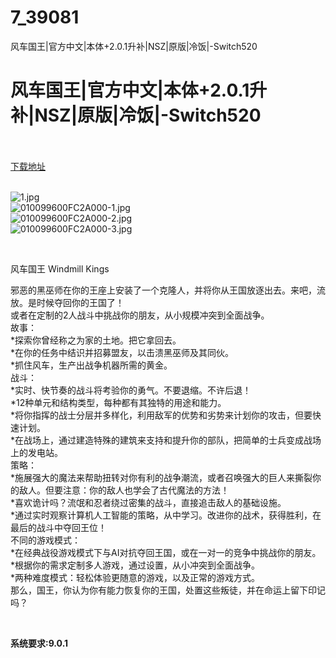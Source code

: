 # 7_39081
风车国王|官方中文|本体+2.0.1升补|NSZ|原版|冷饭|-Switch520
# 风车国王|官方中文|本体+2.0.1升补|NSZ|原版|冷饭|-Switch520
 <br/></br>
[下载地址](https://www.switch520.cc/article/39081 "下载地址")
<br/></br>

<p><img title="1.jpg" src="https://www.switch520.cc/muke_img/2022_07_22_bf9fd3dd64169.jpg" alt="1.jpg"><br>
<img title="010099600FC2A000-1.jpg" src="https://www.switch520.cc/muke_img/2022_07_22_5b3e711ac8912.jpg" alt="010099600FC2A000-1.jpg"><br>
<img title="010099600FC2A000-2.jpg" src="https://www.switch520.cc/muke_img/2022_07_22_9030e8bdd63d2.jpg" alt="010099600FC2A000-2.jpg"><br>
<img title="010099600FC2A000-3.jpg" src="https://www.switch520.cc/muke_img/2022_07_22_4511a78a9e05e.jpg" alt="010099600FC2A000-3.jpg"></p>
<p>&nbsp;</p>
<p>风车国王 Windmill Kings</p>
<p>邪恶的黑巫师在你的王座上安装了一个克隆人，并将你从王国放逐出去。来吧，流放。是时候夺回你的王国了！<br>
或者在定制的2人战斗中挑战你的朋友，从小规模冲突到全面战争。<br>
故事：<br>
*探索你曾经称之为家的土地。把它拿回去。<br>
*在你的任务中结识并招募盟友，以击溃黑巫师及其同伙。<br>
*抓住风车，生产出战争机器所需的黄金。<br>
战斗：<br>
*实时、快节奏的战斗将考验你的勇气。不要退缩。不许后退！<br>
*12种单元和结构类型，每种都有其独特的用途和能力。<br>
*将你指挥的战士分层并多样化，利用敌军的优势和劣势来计划你的攻击，但要快速计划。<br>
*在战场上，通过建造特殊的建筑来支持和提升你的部队，把简单的士兵变成战场上的发电站。<br>
策略：<br>
*施展强大的魔法来帮助扭转对你有利的战争潮流，或者召唤强大的巨人来撕裂你的敌人。但要注意：你的敌人也学会了古代魔法的方法！<br>
*喜欢诡计吗？流氓和忍者绕过密集的战斗，直接追击敌人的基础设施。<br>
*通过实时观察计算机人工智能的策略，从中学习。改进你的战术，获得胜利，在最后的战斗中夺回王位！<br>
不同的游戏模式：<br>
*在经典战役游戏模式下与AI对抗夺回王国，或在一对一的竞争中挑战你的朋友。<br>
*根据你的需求定制多人游戏，通过设置，从小冲突到全面战争。<br>
*两种难度模式：轻松体验更随意的游戏，以及正常的游戏方式。<br>
那么，国王，你认为你有能力恢复你的王国，处置这些叛徒，并在命运上留下印记吗？</p>
<p>&nbsp;</p>
<p><strong>系统要求:9.0.1</strong></p>


